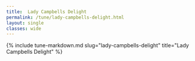 ```yaml
---
title:  Lady Campbells Delight
permalink: /tune/lady-campbells-delight.html
layout: single
classes: wide
---
```

{% include tune-markdown.md slug="lady-campbells-delight" title="Lady Campbells Delight" %}
